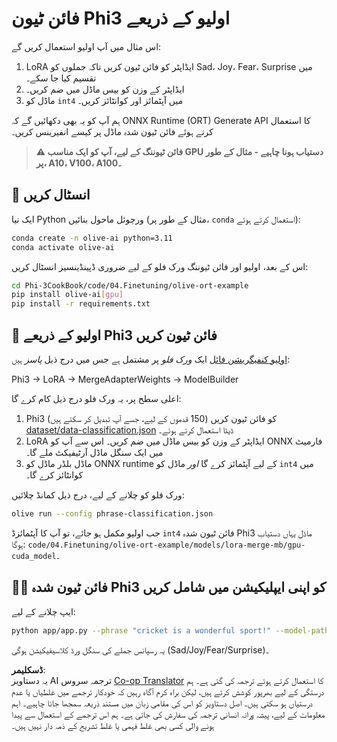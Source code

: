 <!--
CO_OP_TRANSLATOR_METADATA:
{
  "original_hash": "aed7639909ebbd1960507880cff2ae4c",
  "translation_date": "2025-04-03T06:15:53+00:00",
  "source_file": "code\\03.Finetuning\\olive-ort-example\\README.md",
  "language_code": "ur"
}
-->
# فائن ٹیون Phi3 اولیو کے ذریعے

اس مثال میں آپ اولیو استعمال کریں گے:

1. LoRA ایڈاپٹر کو فائن ٹیون کریں تاکہ جملوں کو Sad، Joy، Fear، Surprise میں تقسیم کیا جا سکے۔
1. ایڈاپٹر کے وزن کو بیس ماڈل میں ضم کریں۔
1. ماڈل کو `int4` میں آپٹمائز اور کوانٹائز کریں۔

ہم آپ کو یہ بھی دکھائیں گے کہ ONNX Runtime (ORT) Generate API کا استعمال کرتے ہوئے فائن ٹیون شدہ ماڈل پر کیسے انفیرینس کریں۔

> **⚠️ فائن ٹیوننگ کے لیے، آپ کو ایک مناسب GPU دستیاب ہونا چاہیے - مثال کے طور پر، A10، V100، A100۔**

## 💾 انسٹال کریں

ایک نیا Python ورچوئل ماحول بنائیں (مثال کے طور پر، `conda` استعمال کرتے ہوئے):

```bash
conda create -n olive-ai python=3.11
conda activate olive-ai
```

اس کے بعد، اولیو اور فائن ٹیوننگ ورک فلو کے لیے ضروری ڈپینڈینسیز انسٹال کریں:

```bash
cd Phi-3CookBook/code/04.Finetuning/olive-ort-example
pip install olive-ai[gpu]
pip install -r requirements.txt
```

## 🧪 اولیو کے ذریعے Phi3 فائن ٹیون کریں
[اولیو کنفیگریشن فائل](../../../../../code/03.Finetuning/olive-ort-example/phrase-classification.json) ایک *ورک فلو* پر مشتمل ہے جس میں درج ذیل *پاسز* ہیں:

Phi3 -> LoRA -> MergeAdapterWeights -> ModelBuilder

اعلی سطح پر، یہ ورک فلو درج ذیل کام کرے گا:

1. Phi3 کو فائن ٹیون کریں (150 قدموں کے لیے، جسے آپ تبدیل کر سکتے ہیں) [dataset/data-classification.json](../../../../../code/03.Finetuning/olive-ort-example/dataset/dataset-classification.json) ڈیٹا استعمال کرتے ہوئے۔
1. LoRA ایڈاپٹر کے وزن کو بیس ماڈل میں ضم کریں۔ اس سے آپ کو ONNX فارمیٹ میں ایک سنگل ماڈل آرٹیفیکٹ ملے گا۔
1. ماڈل بلڈر ماڈل کو ONNX runtime کے لیے آپٹمائز کرے گا *اور* ماڈل کو `int4` میں کوانٹائز کرے گا۔

ورک فلو کو چلانے کے لیے، درج ذیل کمانڈ چلائیں:

```bash
olive run --config phrase-classification.json
```

جب اولیو مکمل ہو جائے، تو آپ کا آپٹمائزڈ `int4` فائن ٹیون شدہ Phi3 ماڈل یہاں دستیاب ہوگا: `code/04.Finetuning/olive-ort-example/models/lora-merge-mb/gpu-cuda_model`۔

## 🧑‍💻 فائن ٹیون شدہ Phi3 کو اپنی ایپلیکیشن میں شامل کریں 

ایپ چلانے کے لیے:

```bash
python app/app.py --phrase "cricket is a wonderful sport!" --model-path models/lora-merge-mb/gpu-cuda_model
```

یہ رسپانس جملے کی سنگل ورڈ کلاسیفیکیشن ہوگی (Sad/Joy/Fear/Surprise)۔

**ڈسکلیمر**:  
یہ دستاویز AI ترجمہ سروس [Co-op Translator](https://github.com/Azure/co-op-translator) کا استعمال کرتے ہوئے ترجمہ کی گئی ہے۔ ہم درستگی کے لیے بھرپور کوشش کرتے ہیں، لیکن براہ کرم آگاہ رہیں کہ خودکار ترجمے میں غلطیاں یا عدم درستیاں ہو سکتی ہیں۔ اصل دستاویز کو اس کی مقامی زبان میں مستند ذریعہ سمجھا جانا چاہیے۔ اہم معلومات کے لیے، پیشہ ورانہ انسانی ترجمہ کی سفارش کی جاتی ہے۔ ہم اس ترجمے کے استعمال سے پیدا ہونے والی کسی بھی غلط فہمی یا غلط تشریح کے ذمہ دار نہیں ہیں۔